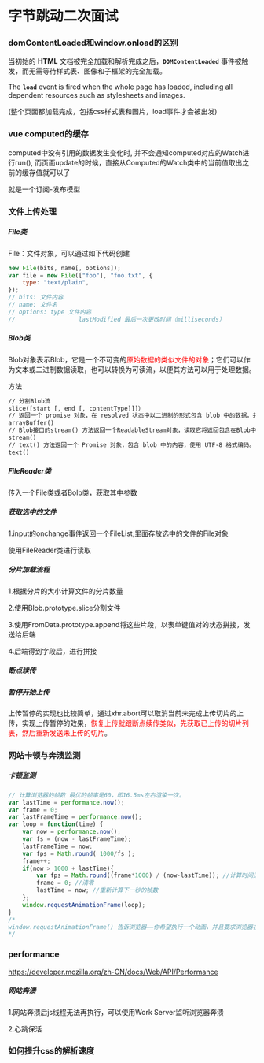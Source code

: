 # 字节跳动二次面试

### domContentLoaded和window.onload的区别

当初始的 **HTML** 文档被完全加载和解析完成之后，**`DOMContentLoaded`** 事件被触发，而无需等待样式表、图像和子框架的完全加载。

The **`load`** event is fired when the whole page has loaded, including all dependent resources such as stylesheets and images. 

(整个页面都加载完成，包括css样式表和图片，load事件才会被出发)

### vue computed的缓存

computed中没有引用的数据发生变化时, 并不会通知computed对应的Watch进行run(), 而页面update的时候，直接从Computed的Watch类中的当前值取出之前的缓存值就可以了

就是一个订阅-发布模型

### 文件上传处理

##### File类

File：文件对象，可以通过如下代码创建

```javascript
new File(bits, name[, options]);
var file = new File(["foo"], "foo.txt", {
    type: "text/plain",
});
// bits: 文件内容
// name: 文件名
// options: type 文件内容
//					lastModified 最后一次更改时间（milliseconds）
```

##### Blob类

Blob对象表示Blob，它是一个不可变的<font color='red'>原始数据的类似文件的对象</font>；它们可以作为文本或二进制数据读取，也可以转换为可读流，以便其方法可以用于处理数据。

方法

```html
// 分割Blob流
slice([start [, end [, contentType]]]）
// 返回一个 promise 对象，在 resolved 状态中以二进制的形式包含 blob 中的数据，并呈现在 ArrayBuffer 中。
arrayBuffer()
// Blob接口的stream() 方法返回一个ReadableStream对象，读取它将返回包含在Blob中的数据。
stream()
// text() 方法返回一个 Promise 对象，包含 blob 中的内容，使用 UTF-8 格式编码。
text()
```

##### FileReader类

传入一个File类或者Bolb类，获取其中参数

##### 获取选中的文件

1.input的onchange事件返回一个FileList,里面存放选中的文件的File对象

使用FileReader类进行读取

##### 分片加载流程

1.根据分片的大小计算文件的分片数量

2.使用Blob.prototype.slice分割文件

3.使用FromData.prototype.append将这些片段，以表单键值对的状态拼接，发送给后端

4.后端得到字段后，进行拼接

##### 断点续传



##### 暂停开始上传

上传暂停的实现也比较简单，通过xhr.abort可以取消当前未完成上传切片的上传，实现上传暂停的效果，<font color='red'>恢复上传就跟断点续传类似，先获取已上传的切片列表，然后重新发送未上传的切片</font>。

### 网站卡顿与奔溃监测

##### 卡顿监测

```javascript
// 计算浏览器的帧数 最优的帧率是60，即16.5ms左右渲染一次。
var lastTime = performance.now();
var frame = 0;
var lastFrameTime = performance.now();
var loop = function(time) {
    var now = performance.now();
    var fs = (now - lastFrameTime);
    lastFrameTime = now;
    var fps = Math.round( 1000/fs );
    frame++;
    if(now > 1000 + lastTime){
        var fps = Math.round((frame*1000) / (now-lastTime)); //计算时间达到一秒后的帧数
        frame = 0; //清零
        lastTime = now; //重新计算下一秒的帧数
    };
    window.requestAnimationFrame(loop);
}
/*
window.requestAnimationFrame() 告诉浏览器——你希望执行一个动画，并且要求浏览器在下次重绘之前调用指定的回调函数更新动画。该方法需要传入一个回调函数作为参数，该回调函数会在浏览器下一次重绘之前执行,回调函数执行次数通常是每秒60次
*/
```

### performance

https://developer.mozilla.org/zh-CN/docs/Web/API/Performance

##### 网站奔溃

1.网站奔溃后js线程无法再执行，可以使用Work Server监听浏览器奔溃

2.心跳保活

### 如何提升css的解析速度

